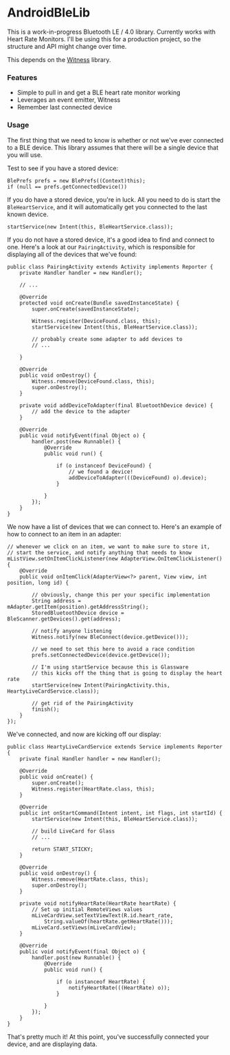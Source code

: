 AndroidBleLib
=============

This is a work-in-progress Bluetooth LE / 4.0 library. Currently works with Heart Rate Monitors. I'll be using this for a production project, so the structure and API might change over time.

This depends on the [Witness](https://github.com/emil10001/Witness) library.

### Features

* Simple to pull in and get a BLE heart rate monitor working
* Leverages an event emitter, Witness
* Remember last connected device

### Usage

The first thing that we need to know is whether or not we've ever connected to a BLE device. This library assumes that there will be a single device that you will use.

Test to see if you have a stored device:

    BlePrefs prefs = new BlePrefs((Context)this);
    if (null == prefs.getConnectedDevice())

If you do have a stored device, you're in luck. All you need to do is start the `BleHeartService`, and it will automatically get you connected to the last known device.

    startService(new Intent(this, BleHeartService.class));

If you do not have a stored device, it's a good idea to find and connect to one. Here's a look at our `PairingActivity`, which is responsible for displaying all of the devices that we've found:

    public class PairingActivity extends Activity implements Reporter {
        private Handler handler = new Handler();

        // ...

        @Override
        protected void onCreate(Bundle savedInstanceState) {
            super.onCreate(savedInstanceState);

            Witness.register(DeviceFound.class, this);
            startService(new Intent(this, BleHeartService.class));

            // probably create some adapter to add devices to
            // ...

        }

        @Override
        public void onDestroy() {
            Witness.remove(DeviceFound.class, this);
            super.onDestroy();
        }

        private void addDeviceToAdapter(final BluetoothDevice device) {
            // add the device to the adapter
        }

        @Override
        public void notifyEvent(final Object o) {
            handler.post(new Runnable() {
                @Override
                public void run() {

                    if (o instanceof DeviceFound) {
                        // we found a device!
                        addDeviceToAdapter(((DeviceFound) o).device);
                    }

                }
            });
        }
    }

We now have a list of devices that we can connect to. Here's an example of how to connect to an item in an adapter:

    // whenever we click on an item, we want to make sure to store it,
    // start the service, and notify anything that needs to know
    mListView.setOnItemClickListener(new AdapterView.OnItemClickListener() {
        @Override
        public void onItemClick(AdapterView<?> parent, View view, int position, long id) {

            // obviously, change this per your specific implementation
            String address = mAdapter.getItem(position).getAddressString();
            StoredBluetoothDevice device = BleScanner.getDevices().get(address);

            // notify anyone listening
            Witness.notify(new BleConnect(device.getDevice()));

            // we need to set this here to avoid a race condition
            prefs.setConnectedDevice(device.getDevice());

            // I'm using startService because this is Glassware
            // this kicks off the thing that is going to display the heart rate
            startService(new Intent(PairingActivity.this, HeartyLiveCardService.class));

            // get rid of the PairingActivity
            finish();
        }
    });

We've connected, and now are kicking off our display:

    public class HeartyLiveCardService extends Service implements Reporter {
        private final Handler handler = new Handler();

        @Override
        public void onCreate() {
            super.onCreate();
            Witness.register(HeartRate.class, this);
        }

        @Override
        public int onStartCommand(Intent intent, int flags, int startId) {
            startService(new Intent(this, BleHeartService.class));

            // build LiveCard for Glass
            // ...

            return START_STICKY;
        }

        @Override
        public void onDestroy() {
            Witness.remove(HeartRate.class, this);
            super.onDestroy();
        }

        private void notifyHeartRate(HeartRate heartRate) {
            // Set up initial RemoteViews values
            mLiveCardView.setTextViewText(R.id.heart_rate,
                String.valueOf(heartRate.getHeartRate()));
            mLiveCard.setViews(mLiveCardView);
        }

        @Override
        public void notifyEvent(final Object o) {
            handler.post(new Runnable() {
                @Override
                public void run() {

                    if (o instanceof HeartRate) {
                        notifyHeartRate(((HeartRate) o));
                    }

                }
            });
        }
    }

That's pretty much it! At this point, you've successfully connected your device, and are displaying data.
